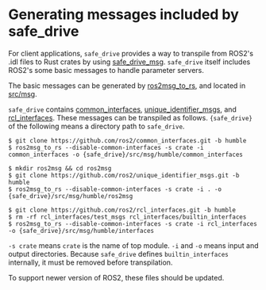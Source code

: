 # Generating messages included by safe_drive

For client applications, `safe_drive` provides a way to transpile from ROS2's .idl files to Rust crates by using [safe_drive_msg](https://github.com/tier4/safe_drive_msg).
`safe_drive` itself includes ROS2's some basic messages to handle parameter
servers.

The basic messages can be generated by [ros2msg_to_rs](https://github.com/tier4/ros2msg_to_rs),
and located in [src/msg](https://github.com/tier4/safe_drive/tree/main/src/msg).

`safe_drive` contains [common_interfaces](https://github.com/ros2/common_interfaces.git),
[unique_identifier_msgs](https://github.com/ros2/unique_identifier_msgs.git),
and [rcl_interfaces](https://github.com/ros2/rcl_interfaces.git).
These messages can be transpiled as follows.
`{safe_drive}` of the following means a directory path to `safe_drive`.

```text
$ git clone https://github.com/ros2/common_interfaces.git -b humble
$ ros2msg_to_rs --disable-common-interfaces -s crate -i common_interfaces -o {safe_drive}/src/msg/humble/common_interfaces
```

```text
$ mkdir ros2msg && cd ros2msg
$ git clone https://github.com/ros2/unique_identifier_msgs.git -b humble
$ ros2msg_to_rs --disable-common-interfaces -s crate -i . -o {safe_drive}/src/msg/humble/ros2msg
```

```text
$ git clone https://github.com/ros2/rcl_interfaces.git -b humble
$ rm -rf rcl_interfaces/test_msgs rcl_interfaces/builtin_interfaces
$ ros2msg_to_rs --disable-common-interfaces -s crate -i rcl_interfaces -o {safe_drive}/src/msg/humble/interfaces
```

`-s crate` means `crate` is the name of top module.
`-i` and `-o` means input and output directories.
Because `safe_drive` defines `builtin_interfaces` internally, it must be removed before transpilation.

To support newer version of ROS2, these files should be updated.
